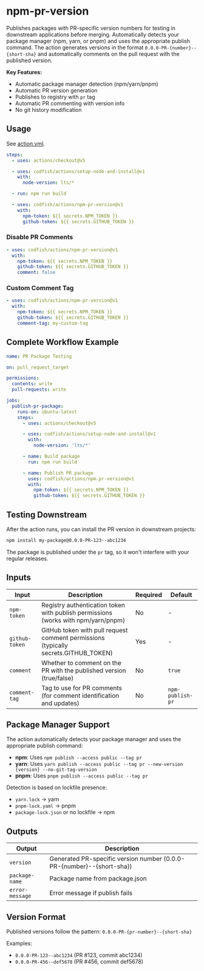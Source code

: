 # npm-pr-version

Publishes packages with PR-specific version numbers for testing in downstream applications before merging. Automatically
detects your package manager (npm, yarn, or pnpm) and uses the appropriate publish command. The action generates
versions in the format `0.0.0-PR-{number}--{short-sha}` and automatically comments on the pull request with the
published version.

**Key Features:**

- Automatic package manager detection (npm/yarn/pnpm)
- Automatic PR version generation
- Publishes to registry with `pr` tag
- Automatic PR commenting with version info
- No git history modification

<!-- DOCTOC SKIP -->

## Usage

See [action.yml](action.yml).

```yaml
steps:
  - uses: actions/checkout@v5

  - uses: codfish/actions/setup-node-and-install@v1
    with:
      node-version: lts/*

  - run: npm run build

  - uses: codfish/actions/npm-pr-version@v1
    with:
      npm-token: ${{ secrets.NPM_TOKEN }}
      github-token: ${{ secrets.GITHUB_TOKEN }}
```

### Disable PR Comments

```yaml
- uses: codfish/actions/npm-pr-version@v1
  with:
    npm-token: ${{ secrets.NPM_TOKEN }}
    github-token: ${{ secrets.GITHUB_TOKEN }}
    comment: false
```

### Custom Comment Tag

```yaml
- uses: codfish/actions/npm-pr-version@v1
  with:
    npm-token: ${{ secrets.NPM_TOKEN }}
    github-token: ${{ secrets.GITHUB_TOKEN }}
    comment-tag: my-custom-tag
```

## Complete Workflow Example

```yaml
name: PR Package Testing

on: pull_request_target

permissions:
  contents: write
  pull-requests: write

jobs:
  publish-pr-package:
    runs-on: ubuntu-latest
    steps:
      - uses: actions/checkout@v5

      - uses: codfish/actions/setup-node-and-install@v1
        with:
          node-version: 'lts/*'

      - name: Build package
        run: npm run build

      - name: Publish PR package
        uses: codfish/actions/npm-pr-version@v1
        with:
          npm-token: ${{ secrets.NPM_TOKEN }}
          github-token: ${{ secrets.GITHUB_TOKEN }}
```

## Testing Downstream

After the action runs, you can install the PR version in downstream projects:

```bash
npm install my-package@0.0.0-PR-123--abc1234
```

The package is published under the `pr` tag, so it won't interfere with your regular releases.

## Inputs

<!-- start inputs -->

| Input          | Description                                                                         | Required | Default          |
| -------------- | ----------------------------------------------------------------------------------- | -------- | ---------------- |
| `npm-token`    | Registry authentication token with publish permissions (works with npm/yarn/pnpm)   | No       | -                |
| `github-token` | GitHub token with pull request comment permissions (typically secrets.GITHUB_TOKEN) | Yes      | -                |
| `comment`      | Whether to comment on the PR with the published version (true/false)                | No       | `true`           |
| `comment-tag`  | Tag to use for PR comments (for comment identification and updates)                 | No       | `npm-publish-pr` |

<!-- end inputs -->

## Package Manager Support

The action automatically detects your package manager and uses the appropriate publish command:

- **npm**: Uses `npm publish --access public --tag pr`
- **yarn**: Uses `yarn publish --access public --tag pr --new-version {version} --no-git-tag-version`
- **pnpm**: Uses `pnpm publish --access public --tag pr`

Detection is based on lockfile presence:

- `yarn.lock` → yarn
- `pnpm-lock.yaml` → pnpm
- `package-lock.json` or no lockfile → npm

## Outputs

<!-- start outputs -->

| Output          | Description                                                           |
| --------------- | --------------------------------------------------------------------- |
| `version`       | Generated PR-specific version number (0.0.0-PR-{number}--{short-sha}) |
| `package-name`  | Package name from package.json                                        |
| `error-message` | Error message if publish fails                                        |

<!-- end outputs -->

## Version Format

Published versions follow the pattern: `0.0.0-PR-{pr-number}--{short-sha}`

Examples:

- `0.0.0-PR-123--abc1234` (PR #123, commit abc1234)
- `0.0.0-PR-456--def5678` (PR #456, commit def5678)
